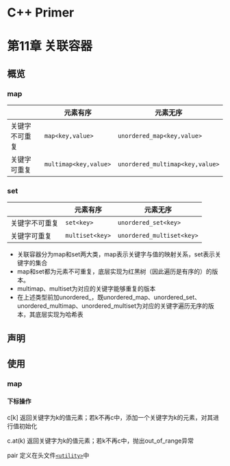 # C++ Primer

# 第11章 关联容器
## 概览

### map

|                | 元素有序              | 元素无序                        |
| :------------- | --------------------- | ------------------------------- |
| 关键字不可重复 | `map<key,value>`      | `unordered_map<key,value>`      |
| 关键字可重复   | `multimap<key,value>` | `unordered_multimap<key,value>` |

### set

|                | 元素有序        | 元素无序                  |
| :-------------- | --------------- | ------------------------- |
| 关键字不可重复 | `set<key>`      | `unordered_set<key>`      |
| 关键字可重复   | `multiset<key>` | `unordered_multiset<key>` |

- 关联容器分为map和set两大类，map表示关键字与值的映射关系，set表示关键字的集合
- map和set都为元素不可重复，底层实现为红黑树（因此遍历是有序的）的版本。
- multimap、multiset为对应的关键字能够重复的版本
- 在上述类型前加unordered_，既unordered_map、unordered_set、unordered_multimap、unordered_multiset为对应的关键字遍历无序的版本，其底层实现为哈希表    
  
## 声明

## 使用

### map

#### 下标操作

c[k] 返回关键字为k的值元素；若k不再c中，添加一个关键字为k的元素，对其进行值初始化

c.at(k) 返回关键字为k的值元素；若k不再c中，抛出out_of_range异常



pair 定义在头文件[`<utility>`](http://www.cplusplus.com/reference/utility/)中